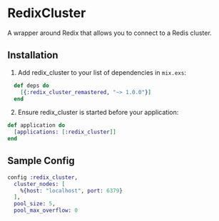 # RedixCluster

A wrapper around Redix that allows you to connect to a Redis cluster.

## Installation

1. Add redix_cluster to your list of dependencies in `mix.exs`:
```elixir
  def deps do
    [{:redix_cluster_remastered, "~> 1.0.0"}]
  end
```

2. Ensure redix_cluster is started before your application:
```elixir
def application do
  [applications: [:redix_cluster]]
end
```

## Sample Config

```elixir
config :redix_cluster,
  cluster_nodes: [
    %{host: "localhost", port: 6379}
  ],
  pool_size: 5,
  pool_max_overflow: 0
```
